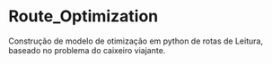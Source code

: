 # Route_Optimization
Construção de modelo de otimização em python de rotas de Leitura, baseado no problema do caixeiro viajante.

